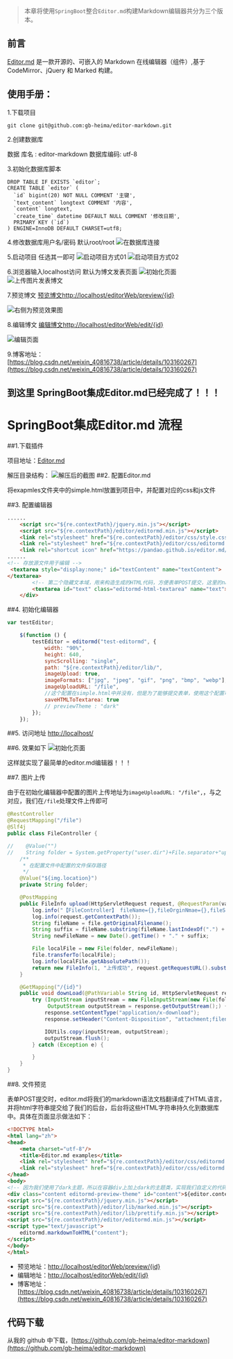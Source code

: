 > 本章将使用`SpringBoot`整合`Editor.md`构建Markdown编辑器共分为三个版本。
## 前言
[Editor.md](https://github.com/pandao/editor.md) 是一款开源的、可嵌入的 Markdown 在线编辑器（组件）,基于 CodeMirror、jQuery 和 Marked 构建。

## 使用手册：
1.下载项目
```$xslt
git clone git@github.com:gb-heima/editor-markdown.git
```
2.创建数据库 

数据 库名 : editor-markdown 
数据库编码: utf-8

3.初始化数据库脚本
```$xslt
DROP TABLE IF EXISTS `editor`;
CREATE TABLE `editor` (
  `id` bigint(20) NOT NULL COMMENT '主键',
  `text_content` longtext COMMENT '内容',
  `content` longtext,
  `create_time` datetime DEFAULT NULL COMMENT '修改日期',
  PRIMARY KEY (`id`)
) ENGINE=InnoDB DEFAULT CHARSET=utf8;
```
4.修改数据库用户名/密码 默认root/root
![在数据库连接](https://img-blog.csdnimg.cn/20191120131045401.png)

5.启动项目 任选其一即可
![启动项目方式01](https://img-blog.csdnimg.cn/20191120131330128.png)
![启动项目方式02](https://img-blog.csdnimg.cn/20191120131506586.png)

6.浏览器输入localhost访问 默认为博文发表页面
![初始化页面](https://img-blog.csdnimg.cn/2019112013213774.png)
![上传图片发表博文](https://img-blog.csdnimg.cn/20191120124842437.png)

7.预览博文
[预览博文http://localhost/editorWeb/preview/{id}](http://localhost/editorWeb/preview/{id})

![右侧为预览效果图](https://img-blog.csdnimg.cn/20191120133343192.png)

8.编辑博文
[编辑博文http://localhost/editorWeb/edit/{id}](http://localhost/editorWeb/edit/{id})

![编辑页面](https://img-blog.csdnimg.cn/20191120133522696.png)

9.博客地址：[https://blog.csdn.net/weixin_40816738/article/details/103160267](https://blog.csdn.net/weixin_40816738/article/details/103160267)

到这里 SpringBoot集成Editor.md已经完成了！！！
----

# SpringBoot集成Editor.md 流程

##1.下载插件

项目地址：[Editor.md](https://github.com/pandao/editor.md)

解压目录结构：
![解压后的截图](https://img-blog.csdnimg.cn/20191120125125650.png)
##2. 配置Editor.md

将exapmles文件夹中的simple.html放置到项目中，并配置对应的css和js文件

##3. 配置编辑器

```html
......
	<script src="${re.contextPath}/jquery.min.js"></script>
    <script src="${re.contextPath}/editor/editormd.min.js"></script>
    <link rel="stylesheet" href="${re.contextPath}/editor/css/style.css"/>
    <link rel="stylesheet" href="${re.contextPath}/editor/css/editormd.css"/>
    <link rel="shortcut icon" href="https://pandao.github.io/editor.md/favicon.ico" type="image/x-icon"/>
......
<!-- 存放源文件用于编辑 -->
 <textarea style="display:none;" id="textContent" name="textContent">
</textarea>
        <!-- 第二个隐藏文本域，用来构造生成的HTML代码，方便表单POST提交，这里的name可以任意取，后台接受时以这个name键为准 -->
        <textarea id="text" class="editormd-html-textarea" name="text"></textarea>
    </div>
```

##4. 初始化编辑器


```javascript
var testEditor;

    $(function () {
        testEditor = editormd("test-editormd", {
            width: "90%",
            height: 640,
            syncScrolling: "single",
            path: "${re.contextPath}/editor/lib/",
            imageUpload: true,
            imageFormats: ["jpg", "jpeg", "gif", "png", "bmp", "webp"],
            imageUploadURL: "/file",
            //这个配置在simple.html中并没有，但是为了能够提交表单，使用这个配置可以让构造出来的HTML代码直接在第二个隐藏的textarea域中，方便post提交表单。
            saveHTMLToTextarea: true
            // previewTheme : "dark"
        });
    });
```

##5. 访问地址
[http://localhost/](http://localhost:8080/)

##6. 效果如下
![初始化页面](https://img-blog.csdnimg.cn/2019112013213774.png)

这样就实现了最简单的editor.md编辑器！！！


##7. 图片上传

由于在初始化编辑器中配置的图片上传地址为`imageUploadURL: "/file",`，与之对应，我们在`/file`处理文件上传即可

```java
@RestController
@RequestMapping("/file")
@Slf4j
public class FileController {

//    @Value("")
//    String folder = System.getProperty("user.dir")+File.separator+"upload"+File.separator;
    /**
     * 在配置文件中配置的文件保存路径
     */
    @Value("${img.location}")
    private String folder;

    @PostMapping
    public FileInfo upload(HttpServletRequest request, @RequestParam(value = "editormd-image-file", required = false) MultipartFile file) throws Exception {
        log.info("【FileController】 fileName={},fileOrginNmae={},fileSize={}", file.getName(), file.getOriginalFilename(), file.getSize());
        log.info(request.getContextPath());
        String fileName = file.getOriginalFilename();
        String suffix = fileName.substring(fileName.lastIndexOf(".") + 1);
        String newFileName = new Date().getTime() + "." + suffix;

        File localFile = new File(folder, newFileName);
        file.transferTo(localFile);
        log.info(localFile.getAbsolutePath());
        return new FileInfo(1, "上传成功", request.getRequestURL().substring(0,request.getRequestURL().lastIndexOf("/"))+"/upload/"+newFileName);
    }

    @GetMapping("/{id}")
    public void downLoad(@PathVariable String id, HttpServletRequest request, HttpServletResponse response) {
        try (InputStream inputStream = new FileInputStream(new File(folder, id + ".txt"));
             OutputStream outputStream = response.getOutputStream();) {
            response.setContentType("application/x-download");
            response.setHeader("Content-Disposition", "attachment;filename=test.txt");

            IOUtils.copy(inputStream, outputStream);
            outputStream.flush();
        } catch (Exception e) {

        }
    }
}

```

##8. 文件预览

表单POST提交时，editor.md将我们的markdown语法文档翻译成了HTML语言，并将html字符串提交给了我们的后台，后台将这些HTML字符串持久化到数据库中。具体在页面显示做法如下：

```html
<!DOCTYPE html>
<html lang="zh">
<head>
    <meta charset="utf-8"/>
    <title>Editor.md examples</title>
    <link rel="stylesheet" href="${re.contextPath}/editor/css/editormd.preview.min.css" />
    <link rel="stylesheet" href="${re.contextPath}/editor/css/editormd.css"/>
</head>
<body>
<!-- 因为我们使用了dark主题，所以在容器div上加上dark的主题类，实现我们自定义的代码样式 -->
<div class="content editormd-preview-theme" id="content">${editor.content!''}</div>
<script src="${re.contextPath}/jquery.min.js"></script>
<script src="${re.contextPath}/editor/lib/marked.min.js"></script>
<script src="${re.contextPath}/editor/lib/prettify.min.js"></script>
<script src="${re.contextPath}/editor/editormd.min.js"></script>
<script type="text/javascript">
    editormd.markdownToHTML("content");
</script>
</body>
</html>
```

- 预览地址：[http://localhost/editorWeb/preview/{id}](http://localhost/editorWeb/preview/{id})
- 编辑地址：[http://localhost/editorWeb/edit/{id}](http://localhost/editorWeb/edit/{id})
- 博客地址：[https://blog.csdn.net/weixin_40816738/article/details/103160267](https://blog.csdn.net/weixin_40816738/article/details/103160267)

## 代码下载 ##
从我的 github 中下载，[https://github.com/gb-heima/editor-markdown](https://github.com/gb-heima/editor-markdown)

